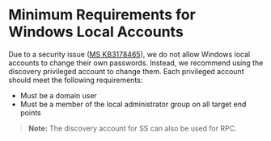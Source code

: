 [title]: # (Minimum Requirements for Windows Local Accounts)
[tags]: # (Minimum Requirements for Windows Local Accounts)
[priority]: # (1000)

# Minimum Requirements for Windows Local Accounts

Due to a security issue ([MS KB3178465](https://support.microsoft.com/en-us/help/3178465/ms16-101-security-update-for-windows-authentication-methods-august-9-2)), we do not allow Windows local accounts to change their own passwords. Instead, we recommend using the discovery privileged account to change them. Each privileged account should meet the following requirements:

- Must be a domain user
- Must be a member of the local administrator group on all target end points

> **Note:** The discovery account for SS can also be used for RPC.
